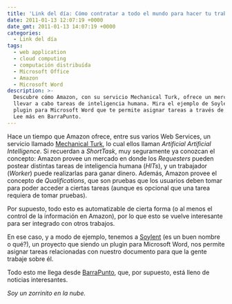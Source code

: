 ```yaml
---
title: 'Link del día: Cómo contratar a todo el mundo para hacer tu trabajo'
date: 2011-01-13 12:07:19 +0000
date_gmt: 2011-01-13 14:07:19 +0000
categories:
  - Link del día
tags:
  - web application
  - cloud computing
  - computación distribuída
  - Microsoft Office
  - Amazon
  - Microsoft Word
description: >-
  Descubre cómo Amazon, con su servicio Mechanical Turk, ofrece un mercado para
  llevar a cabo tareas de inteligencia humana. Mira el ejemplo de Soylent, un
  plugin para Microsoft Word que te permite asignar tareas a través de la nube.
  Lee más en BarraPunto.
---
```



Hace un tiempo que Amazon ofrece, entre sus varios Web Services, un servicio llamado [Mechanical Turk](http://www.mturk.com/), lo cual ellos llaman _Artificial Artificial Intelligence_. Si recuerdan a _ShortTask_, muy seguramente ya conozcan el concepto: Amazon provee un mercado en donde los _Requesters_ pueden postear distintas tareas de inteligencia humana (_HITs_), y un trabajador (_Worker_) puede realizarlas para ganar dinero. Además, Amazon provee el concepto de _Qualifications_, que son pruebas que los usuarios deben tomar para poder acceder a ciertas tareas (aunque es opcional que una tarea requiera de tomar pruebas).

Por supuesto, todo esto es automatizable de cierta forma (o al menos el control de la información en Amazon), por lo que esto se vuelve interesante para ser integrado con otros trabajos.

En ese caso, y a modo de ejemplo, tenemos a [Soylent](http://code.google.com/p/soylent/) (es un buen nombre o qué?), un proyecto que siendo un plugin para Microsoft Word, nos permite asignar tareas relacionadas con nuestro documento para que la gente trabaje sobre él.

Todo esto me llega desde [BarraPunto](http://softlibre.barrapunto.com/article.pl?sid=10/10/12/0843201), que, por supuesto, está lleno de noticias interesantes.

_Soy un zorrinito en la nube._
